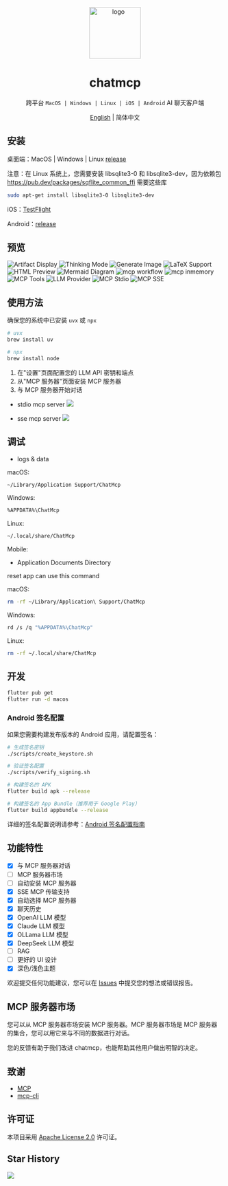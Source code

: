 <div align="center">
<img src="./assets/logo.png" alt="logo" width="120" height="120">
<h1>chatmcp</h1>

跨平台 `MacOS | Windows | Linux | iOS | Android` AI 聊天客户端

[English](./README.md) | 简体中文

</div>

## 安装

桌面端：MacOS | Windows | Linux [release](https://github.com/daodao97/chatmcp/releases)

  注意：在 Linux 系统上，您需要安装 libsqlite3-0 和 libsqlite3-dev，因为依赖包 https://pub.dev/packages/sqflite_common_ffi 需要这些库

  ```bash
  sudo apt-get install libsqlite3-0 libsqlite3-dev
  ```

iOS：[TestFlight](https://testflight.apple.com/join/dCXksFJV)

Android：[release](https://github.com/daodao97/chatmcp/releases)

## 预览

![Artifact Display](./docs/preview/artifact.gif)
![Thinking Mode](./docs/preview/think.webp)
![Generate Image](./docs/preview/gen_img.webp)
![LaTeX Support](./docs/preview/latex.webp)
![HTML Preview](./docs/preview/html-preview.webp)
![Mermaid Diagram](./docs/preview/mermaid.webp)
![mcp workflow](./docs/preview/mcp-workerflow.webp)
![mcp inmemory](./docs/preview/mcp-inmemory.webp)
![MCP Tools](./docs/preview/mcp-tools.webp)
![LLM Provider](./docs/preview/llm-provider.webp)
![MCP Stdio](./docs/preview/mcp-stdio.webp)
![MCP SSE](./docs/preview/mcp-sse.webp)


## 使用方法

确保您的系统中已安装 `uvx` 或 `npx`

```bash
# uvx
brew install uv

# npx
brew install node 
```

1. 在"设置"页面配置您的 LLM API 密钥和端点
2. 从"MCP 服务器"页面安装 MCP 服务器
3. 与 MCP 服务器开始对话

- stdio mcp server
![](./docs/mcp_stdio.webp)

- sse mcp server
![](./docs//mcp_sse.webp)


## 调试 

- logs & data

macOS:
```bash
~/Library/Application Support/ChatMcp
```

Windows:
```bash
%APPDATA%\ChatMcp
```

Linux:
```bash
~/.local/share/ChatMcp
```

Mobile:
- Application Documents Directory

reset app can use this command

macOS:
```bash
rm -rf ~/Library/Application\ Support/ChatMcp
```

Windows:
```bash
rd /s /q "%APPDATA%\ChatMcp"
```

Linux:
```bash
rm -rf ~/.local/share/ChatMcp
```

## 开发

```bash
flutter pub get
flutter run -d macos
```

### Android 签名配置

如果您需要构建发布版本的 Android 应用，请配置签名：

```bash
# 生成签名密钥
./scripts/create_keystore.sh

# 验证签名配置
./scripts/verify_signing.sh

# 构建签名的 APK
flutter build apk --release

# 构建签名的 App Bundle（推荐用于 Google Play）
flutter build appbundle --release
```

详细的签名配置说明请参考：[Android 签名配置指南](./docs/android-signing.md)

## 功能特性

- [x] 与 MCP 服务器对话
- [ ] MCP 服务器市场
- [ ] 自动安装 MCP 服务器
- [x] SSE MCP 传输支持
- [x] 自动选择 MCP 服务器
- [x] 聊天历史
- [x] OpenAI LLM 模型
- [x] Claude LLM 模型
- [x] OLLama LLM 模型
- [x] DeepSeek LLM 模型
- [ ] RAG 
- [ ] 更好的 UI 设计
- [x] 深色/浅色主题

欢迎提交任何功能建议，您可以在 [Issues](https://github.com/daodao97/chatmcp/issues) 中提交您的想法或错误报告。

## MCP 服务器市场

您可以从 MCP 服务器市场安装 MCP 服务器。MCP 服务器市场是 MCP 服务器的集合，您可以用它来与不同的数据进行对话。

您的反馈有助于我们改进 chatmcp，也能帮助其他用户做出明智的决定。

## 致谢

- [MCP](https://modelcontextprotocol.io/introduction)
- [mcp-cli](https://github.com/chrishayuk/mcp-cli)

## 许可证

本项目采用 [Apache License 2.0](./LICENSE) 许可证。

## Star History

![](https://api.star-history.com/svg?repos=daodao97/chatmcp&type=Date)